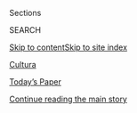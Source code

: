 <div id="app">

<div>

<div class="NYTAppHideMasthead css-zz1s19 e1suatyy0">

<div class="section css-ui9rw0 e1suatyy2">

<div class="css-11hrj97 er09x8g0">

<div class="css-6n7j50">

</div>

<span class="css-1dv1kvn">Sections</span>

<div class="css-10488qs">

<span class="css-1dv1kvn">SEARCH</span>

</div>

[Skip to content](#site-content)[Skip to site
index](#site-index)

</div>

<div id="masthead-section-label" class="css-1fnb9ct eaxe0e00">

[Cultura](https://www.nytimes.com/es/section/cultura)

</div>

<div class="css-10698na e1huz5gh0">

</div>

</div>

<div id="masthead-bar-one" class="section hasLinks css-15hmgas e1csuq9d3">

<div class="css-uqyvli e1csuq9d0">

</div>

<div class="css-1uqjmks e1csuq9d1">

</div>

<div class="css-9e9ivx">

[](https://myaccount.nytimes.com/auth/login?response_type=cookie&client_id=vi)

</div>

<div class="css-1bvtpon e1csuq9d2">

[Today’s Paper](https://www.nytimes.com/section/todayspaper)

</div>

</div>

</div>

</div>

<div data-aria-hidden="false">

<div id="site-content" data-role="main">

<div id="top-wrapper" class="css-15p45cc eaca97t0" type="top">

<div id="top-slug" class="css-19x0jxb eaca97t1" hidden="">

Advertisement

</div>

[Continue reading the main
story](#after-top)

<div class="ad top-wrapper" style="text-align:center;height:100%;display:block;min-height:90px">

<div id="top" class="place-ad" data-position="top" data-size-key="top">

</div>

</div>

<div id="after-top">

</div>

</div>

<div id="collection-espanol-cultura" class="section css-15h4p1b e9abtgs0">

<div class="css-1j21atc e1svk9qx1">

<div class="css-fmiefx e1svk9qx2">

<div class="css-1hk7r2m eu54l5x0">

<div id="sponsor-wrapper" class="css-7a1pgi eaca97t0" type="sponsor" hidden="">

<div id="sponsor-slug" class="css-1l4mleb eaca97t1" hidden="">

Supported by

</div>

[Continue reading the main
story](#after-sponsor)

<div id="sponsor" class="ad sponsor-wrapper" style="text-align:left;height:100%;display:block">

</div>

<div id="after-sponsor">

</div>

</div>

</div>

### <span class="css-hue6tr ezz4tcd1">[en Español](/es/)</span>

</div>

<div class="css-nfcc9b e1svk9qx3">

<div class="css-vl9dhg e1svk9qx5">

<div class="css-1nrhkj6 e1svk9qx6">

# Cultura

<div class="follow-button-placeholder" data-collection-id="">

</div>

</div>

</div>

</div>

</div>

<div class="css-4svvz1 ekkqrpp0">

<div id="collection-highlights-container" class="section css-18l1u7x e46isfb1">

<div class="css-gfgt40 ekkqrpp1">

## Highlights

1.  ![<span class="css-1nk1g0h e1oaj3zl2"><span class="css-1dv1kvn">Credit</span>Mario
    Anzuoni/Reuters</span>](https://static01.nyt.com/images/2019/09/10/arts/13JLoES01/merlin_160385682_2ceafcda-79e1-44c0-bc0b-b3d6a426faf9-videoLarge.jpg)
    
    <div class="css-10wtrbd">
    
    <div class="css-1dqkjed">
    
    [![](https://static01.nyt.com/images/2019/09/10/arts/13JLoES01/merlin_160385682_2ceafcda-79e1-44c0-bc0b-b3d6a426faf9-thumbStandard.jpg)](/es/2019/09/13/espanol/cultura/jennifer-lopez-hustlers.html)
    
    </div>
    
    ### Cine y televisión
    
    ## [‘Hablar con mis hijos, mi teléfono y hablar con Álex’: las tres cosas que no pueden faltar en el día de J. Lo](/es/2019/09/13/espanol/cultura/jennifer-lopez-hustlers.html)
    
    La actriz, cantante y productora respondió a las preguntas de
    lectores de The New York Times sobre sus películas, su música y su
    familia antes del estreno de “Estafadoras de Wall
    Street”.
    
    <span class="css-me3p27"></span><span class="css-1dydysp e4e4i5l3"></span><span class="css-9voj2j">Por
    <span class="css-1baulvz last-byline" itemprop="name">Mekado
    Murphy</span></span>
    
    </div>

2.  ![<span class="css-1nk1g0h e1oaj3zl2"><span class="css-1dv1kvn">Credit</span>Kim
    Kyung-Hoon/Reuters</span>](https://static01.nyt.com/images/2019/09/15/multimedia/15Librerias-ESPANOL/15Librerias-ESPANOL-videoLarge.jpg)
    
    <div class="css-10wtrbd">
    
    <div class="css-1dqkjed">
    
    [![](https://static01.nyt.com/images/2019/09/15/multimedia/15Librerias-ESPANOL/15Librerias-ESPANOL-thumbStandard.jpg)](/es/2019/09/15/espanol/cultura/librerias-bodas-nuevas-tendencias.html)
    
    </div>
    
    ## [La creatividad de las librerías en la época de Amazon](/es/2019/09/15/espanol/cultura/librerias-bodas-nuevas-tendencias.html)
    
    En esta era de redes sociales, algoritmos y compras digitales, las
    librerías han tenido que reinventarse como espacios de reunión con
    servicios tan distintos como cafetería, bar, talleres y hasta
    alojamiento.
    
    <span class="css-me3p27"></span><span class="css-1dydysp e4e4i5l3"></span><span class="css-9voj2j">Por
    <span class="css-1baulvz last-byline" itemprop="name">Jorge
    Carrión</span></span>
    
    </div>

3.  1.  ![<span class="css-1nk1g0h e1oaj3zl2"><span class="css-1dv1kvn">Credit</span>Jeenah
        Moon para The New York
        Times</span>](https://static01.nyt.com/images/2019/09/11/espanol/11libro-weinstein/06Shesaid1-videoLarge-v2.jpg)
        
        <div class="css-10wtrbd">
        
        ## [Un libro sobre Harvey Weinstein revela a más denunciantes y fuentes](/es/2019/09/12/espanol/mundo/harvey-weinstein-abuso-revelaciones.html)
        
        <div class="css-ajkwsy">
        
        [![](https://static01.nyt.com/images/2019/09/11/espanol/11libro-weinstein/06Shesaid1-thumbStandard.jpg)](/es/2019/09/12/espanol/mundo/harvey-weinstein-abuso-revelaciones.html)
        
        </div>
        
        Jodi Kantor y Megan Twohey, las reporteras de The New York Times
        que destaparon las denuncias de acoso y abuso sexual contra el
        productor, develan nuevas partes del caso en el libro ‘She
        Said’.
        
        <span class="css-me3p27"></span><span class="css-1dydysp e4e4i5l3"></span><span class="css-9voj2j">Por
        <span class="css-1baulvz last-byline" itemprop="name">Alexandra
        Alter</span></span>
        
        </div>
    
    2.  ![<span class="css-1nk1g0h e1oaj3zl2"><span class="css-1dv1kvn">Credit</span>Wellcome
        Collection; Steven
        Pocock</span>](https://static01.nyt.com/images/2019/09/06/arts/06MuseoAccesible01/06wellcome1-videoLarge.jpg)
        
        <div class="css-10wtrbd">
        
        ### Artes
        
        ## [¿Este es el museo más accesible del mundo?](/es/2019/09/10/espanol/cultura/museo-discapacitados-wellcome-collection.html)
        
        <div class="css-ajkwsy">
        
        [![](https://static01.nyt.com/images/2019/09/06/arts/06MuseoAccesible01/06wellcome1-thumbStandard.jpg)](/es/2019/09/10/espanol/cultura/museo-discapacitados-wellcome-collection.html)
        
        </div>
        
        Mientras diseñaba su más reciente exposición, The Wellcome
        Collection de Londres consultó ampliamente a personas con
        discapacidad, pero también a personas con autismo y
        padecimientos de salud
        mental.
        
        <span class="css-me3p27"></span><span class="css-1dydysp e4e4i5l3"></span><span class="css-9voj2j">Por
        <span class="css-1baulvz last-byline" itemprop="name">Alex
        Marshall</span></span>
        
        </div>

</div>

</div>

<div id="mid1-wrapper" class="css-1mn4oms eaca97t0" type="rank">

<div id="mid1-slug" class="css-1tag3rd eaca97t1">

Advertisement

</div>

[Continue reading the main
story](#after-mid1)

<div id="mid1" class="ad mid1-wrapper" style="text-align:center;height:100%;display:block">

</div>

<div id="after-mid1">

</div>

</div>

</div>

<div class="css-185go5a e1o5byef0">

<div class="css-15cbhtu">

  - [Lo más reciente](#stream-panel)
  - <span class="css-6n7j50">Buscar</span>
    <div class="control">
    <div class="label-container css-1dv1kvn">
    Buscar
    </div>
    <div class="css-wm4t3d">
    **<span id="clear-search-input" class="css-1dv1kvn">Clear this text
    input</span>
    </div>
    </div>
    <span class="css-1iovbfw"></span>

<div id="stream-panel" class="section css-8msx5b e1jz0cab1">

<div class="css-13mho3u">

1.  
    
    <div class="css-1cp3ece">
    
    <div class="css-1l4spti">
    
    [](/es/2020/08/03/espanol/cultura/victor-victor-murio-coronavirus.html)
    
    <div class="css-79elbk">
    
    ![](https://static01.nyt.com/images/2020/07/27/obituaries/03Victor-ES/merlin_175001436_38b11f8e-227a-4e2c-9821-7618af9b2524-thumbWide.jpg?quality=75&auto=webp&disable=upscale)
    
    </div>
    
    ### <span class="css-m70j1g">Los que hemos perdido</span>
    
    ## Víctor Víctor, conocido por el éxito ‘Mesita de Noche’, muere a los 71 años
    
    El cantante, compositor y productor también llevó clases de teatro,
    música y danza a comunidades desfavorecidas. Murió de COVID-19.
    
    <div class="css-1nqbnmb ea5icrr0">
    
    Por <span class="css-1n7hynb">Sandra E. Garcia</span>
    
    </div>
    
    <div class="css-185051n">
    
    [Read in
    English](https://www.nytimes.com/2020/08/01/obituaries/victor-victor-dead-coronavirus.html "Read in English")
    
    </div>
    
    </div>
    
    <div class="css-1lc2l26 e1xfvim33">
    
    </div>
    
    </div>

2.  
    
    <div class="css-1cp3ece">
    
    <div class="css-1l4spti">
    
    [](/es/2020/07/29/espanol/cultura/vincent-van-gogh-raices-arbol.html)
    
    <div class="css-79elbk">
    
    ![](https://static01.nyt.com/images/2020/07/30/arts/29VanGogh-ES-01/28van-gogh2-thumbWide-v2.jpg?quality=75&auto=webp&disable=upscale)
    
    </div>
    
    ## La última obra de Van Gogh esconde una pista sobre sus días finales
    
    Un investigador dice que ha descubierto la ubicación precisa donde
    el artista pintó “Raíces de árbol”, que se cree fue la última obra
    en la que trabajaba el día en que sufrió una herida mortal de bala.
    
    <div class="css-1nqbnmb ea5icrr0">
    
    Por <span class="css-1n7hynb">Nina Siegal</span>
    
    </div>
    
    <div class="css-185051n">
    
    [Read in
    English](https://www.nytimes.com/2020/07/28/arts/design/vincent-van-gogh-tree-roots.html "Read in English")
    
    </div>
    
    </div>
    
    <div class="css-1lc2l26 e1xfvim33">
    
    </div>
    
    </div>

3.  
    
    <div class="css-1cp3ece">
    
    <div class="css-1l4spti">
    
    [](/es/2020/07/16/espanol/cultura/david-lee-roth-van-halen-pinturas.html)
    
    <div class="css-79elbk">
    
    ![](https://static01.nyt.com/images/2020/07/14/arts/16ROTH-ARTWORK-ES/14dlr5-thumbWide-v2.jpg?quality=75&auto=webp&disable=upscale)
    
    </div>
    
    ### <span class="css-m70j1g">Música</span>
    
    ## David Lee Roth deja que su arte (casi siempre) hable por sí mismo
    
    La pandemia de la COVID-19 lo obligó a cancelar su gira y el
    cantante se ha dedicado a dibujar cómics en su casa de Los Ángeles.
    Dice que es terapia performativa.
    
    <div class="css-1nqbnmb ea5icrr0">
    
    Por <span class="css-1n7hynb">Richard Bienstock</span>
    
    </div>
    
    <div class="css-185051n">
    
    [Read in
    English](https://www.nytimes.com/2020/07/13/arts/music/david-lee-roth-art.html "Read in English")
    
    </div>
    
    </div>
    
    <div class="css-1lc2l26 e1xfvim33">
    
    </div>
    
    </div>

4.  
    
    <div class="css-1cp3ece">
    
    <div class="css-1l4spti">
    
    [](/es/2020/06/23/espanol/cultura/kpopers-trump-politica.html)
    
    <div class="css-79elbk">
    
    ![](https://static01.nyt.com/images/2020/06/22/arts/23tiktok-ES/merlin_98013523_d4cd412a-94cf-4a51-8481-e5385a40e675-thumbWide.jpg?quality=75&auto=webp&disable=upscale)
    
    </div>
    
    ### <span class="css-m70j1g">mÚsica</span>
    
    ## Los fanáticos del pop coreano recurren al activismo político
    
    Después de adjudicarse el fracaso del mitin en Oklahoma de Donald
    Trump, los ejércitos digitales de seguidores de K-pop se sienten
    empoderados.
    
    <div class="css-1nqbnmb ea5icrr0">
    
    Por <span class="css-1n7hynb">Joe Coscarelli</span>
    
    </div>
    
    <div class="css-185051n">
    
    [Read in
    English](https://www.nytimes.com/2020/06/22/arts/music/k-pop-fans-trump-politics.html "Read in English")
    
    </div>
    
    </div>
    
    <div class="css-1lc2l26 e1xfvim33">
    
    </div>
    
    </div>

5.  
    
    <div class="css-1cp3ece">
    
    <div class="css-1l4spti">
    
    [](/es/2020/06/18/espanol/cultura/muere-covid-manuel-felguerez.html)
    
    <div class="css-79elbk">
    
    ![](https://static01.nyt.com/images/2020/06/17/obituaries/19Felguerez-ES/17Felguerez-sub-copy-thumbWide.jpg?quality=75&auto=webp&disable=upscale)
    
    </div>
    
    ### <span class="css-m70j1g">Los que perdimos</span>
    
    ## Manuel Felguérez, artista mexicano de arte abstracto, falleció a los 91 años
    
    Felguérez fue parte de un movimiento que rompió con los muralistas
    tradicionales, como Diego Rivera. Murió a causa del nuevo
    coronavirus.
    
    <div class="css-1nqbnmb ea5icrr0">
    
    Por <span class="css-1n7hynb">Natalie Kitroeff</span>
    
    </div>
    
    <div class="css-185051n">
    
    [Read in
    English](https://www.nytimes.com/2020/06/17/arts/manuel-felguerez-dead-coronavirus.html "Read in English")
    
    </div>
    
    </div>
    
    <div class="css-1lc2l26 e1xfvim33">
    
    </div>
    
    </div>

6.  
    
    <div class="css-1cp3ece">
    
    <div class="css-1l4spti">
    
    [](/es/2020/06/15/espanol/cultura/Bob-dylan-rough-rowdy-days.html)
    
    <div class="css-79elbk">
    
    ![](https://static01.nyt.com/images/2020/06/14/arts/15Dylan-ES-01/merlin_146478750_0a7f707b-ed5c-4046-a922-d33d68db402d-thumbWide.jpg?quality=75&auto=webp&disable=upscale)
    
    </div>
    
    ### <span class="css-m70j1g">Música</span>
    
    ## Bob Dylan tiene muchas cosas en la cabeza
    
    En una inusual entrevista el ganador del Premio Nobel habla sobre la
    mortalidad, la inspiración que encuentra en el pasado y su nuevo
    álbum, Rough and Rowdy Ways.
    
    <div class="css-1nqbnmb ea5icrr0">
    
    Por <span class="css-1n7hynb">Douglas Brinkley</span>
    
    </div>
    
    <div class="css-185051n">
    
    [Read in
    English](https://www.nytimes.com/2020/06/12/arts/music/bob-dylan-rough-and-rowdy-ways.html "Read in English")
    
    </div>
    
    </div>
    
    <div class="css-1lc2l26 e1xfvim33">
    
    </div>
    
    </div>

7.  
    
    <div class="css-1cp3ece">
    
    <div class="css-1l4spti">
    
    [](/es/2020/06/11/espanol/cultura/policias-television-paw-patrol-racismo.html)
    
    <div class="css-79elbk">
    
    ![](https://static01.nyt.com/images/2020/06/11/arts/11pawpatrol-ES-01/10cops-fictional1-thumbWide.jpg?quality=75&auto=webp&disable=upscale)
    
    </div>
    
    ### <span class="css-m70j1g">Crítica</span>
    
    ## Las protestas llegaron a ‘Paw Patrol’: Chase es acusado de ser un policía adorable
    
    Se está acumulando una reacción violenta contra las representaciones
    callejeras y televisivas del ‘policía bueno’.
    
    <div class="css-1nqbnmb ea5icrr0">
    
    Por <span class="css-1n7hynb">Amanda Hess</span>
    
    </div>
    
    <div class="css-185051n">
    
    [Read in
    English](https://www.nytimes.com/2020/06/10/arts/television/protests-fictional-cops.html "Read in English")
    
    </div>
    
    </div>
    
    <div class="css-1lc2l26 e1xfvim33">
    
    </div>
    
    </div>

8.  
    
    <div class="css-1cp3ece">
    
    <div class="css-1l4spti">
    
    [](/es/2020/05/28/espanol/cultura/arte-indigena-brasil-sandra-benites.html)
    
    <div class="css-79elbk">
    
    ![](https://static01.nyt.com/images/2020/05/24/arts/28Brazil-Art-ES-01/31benites1-thumbWide-v2.jpg?quality=75&auto=webp&disable=upscale)
    
    </div>
    
    ### <span class="css-m70j1g">Arte</span>
    
    ## La primera curadora indígena de Brasil: ‘Ya no tenemos miedo’
    
    Sandra Benites, una profesora guaraní ñandeva, usa el arte para
    traer visiones y voces que suelen estar ausentes del mundo de los
    museos.
    
    <div class="css-1nqbnmb ea5icrr0">
    
    Por <span class="css-1n7hynb">Jill Langlois</span>
    
    </div>
    
    <div class="css-185051n">
    
    [Read in
    English](https://www.nytimes.com/2020/05/22/arts/design/sandra-benites-brazil-museum-curator.html "Read in English")
    
    </div>
    
    </div>
    
    <div class="css-1lc2l26 e1xfvim33">
    
    </div>
    
    </div>

9.  
    
    <div class="css-1cp3ece">
    
    <div class="css-1l4spti">
    
    [](/es/2020/05/18/espanol/cultura/resena-plaza-sesamo-sunny-days.html)
    
    <div class="css-79elbk">
    
    ![](https://static01.nyt.com/images/2020/05/12/books/12ryzik01-copy/12ryzik01-thumbWide.jpg?quality=75&auto=webp&disable=upscale)
    
    </div>
    
    ### <span class="css-m70j1g">Reseña</span>
    
    ## Plaza Sésamo cambió para siempre la infancia
    
    En el libro ‘Sunny Days’, David Kamp examina una década
    revolucionaria para la televisión infantil.
    
    <div class="css-1nqbnmb ea5icrr0">
    
    Por <span class="css-1n7hynb">Melena Ryzik</span>
    
    </div>
    
    <div class="css-185051n">
    
    [Read in
    English](https://www.nytimes.com/2020/05/12/books/review/sunny-days-david-kamp.html "Read in English")
    
    </div>
    
    </div>
    
    <div class="css-1lc2l26 e1xfvim33">
    
    </div>
    
    </div>

10. 
    
    <div class="css-1cp3ece">
    
    <div class="css-1l4spti">
    
    [](/2020/04/15/travel/colombia-lost-city-ciudad-perdida.html)
    
    <div class="css-79elbk">
    
    ![](https://static01.nyt.com/images/2020/04/15/travel/15travel-colombia-promo2/15travel-colombia-promo2-thumbWide-v4.jpg?quality=75&auto=webp&disable=upscale)
    
    </div>
    
    ### <span class="css-m70j1g">The World Through a Lens</span>
    
    ## A Visual Trek Through the Sweltering Jungle: In Search of Colombia’s ‘Lost City’
    
    Ciudad Perdida, an ancient city that predates Machu Picchu by
    several hundred years, has become one of South America’s most
    rewarding adventure destinations.
    
    <div class="css-1nqbnmb ea5icrr0">
    
    Por <span class="css-1n7hynb">Stephen Hiltner</span>
    
    </div>
    
    </div>
    
    <div class="css-1lc2l26 e1xfvim33">
    
    </div>
    
    </div>

<div class="css-13mho3u">

<div class="css-1t62hi8">

<div class="css-1stvaey">

Ver
más

<div>

<div style="border:0;clip:rect(0 0 0 0);height:1px;margin:-1px;overflow:hidden;white-space:nowrap;padding:0;width:1px;position:absolute" data-role="log" data-aria-live="assertive">

</div>

<div style="border:0;clip:rect(0 0 0 0);height:1px;margin:-1px;overflow:hidden;white-space:nowrap;padding:0;width:1px;position:absolute" data-role="log" data-aria-live="assertive">

</div>

<div style="border:0;clip:rect(0 0 0 0);height:1px;margin:-1px;overflow:hidden;white-space:nowrap;padding:0;width:1px;position:absolute" data-role="log" data-aria-live="polite">

</div>

<div style="border:0;clip:rect(0 0 0 0);height:1px;margin:-1px;overflow:hidden;white-space:nowrap;padding:0;width:1px;position:absolute" data-role="log" data-aria-live="polite">

</div>

</div>

</div>

</div>

</div>

</div>

<div class="css-g6hk37 supplemental">

<div id="mid2-wrapper" class="css-10wkyv7 eaca97t0" type="lede">

<div id="mid2-slug" class="css-1tag3rd eaca97t1">

Advertisement

</div>

[Continue reading the main
story](#after-mid2)

<div id="mid2" class="ad mid2-wrapper" style="text-align:center;height:100%;display:block;min-height:250px">

</div>

<div id="after-mid2">

</div>

</div>

<div id="mktg-wrapper" class="css-oxle51 eaca97t0" type="mktg">

<div id="mktg-slug" class="css-1tag3rd eaca97t1">

Advertisement

</div>

[Continue reading the main
story](#after-mktg)

<div id="mktg" class="ad mktg-wrapper" style="text-align:center;height:100%;display:block">

</div>

<div id="after-mktg">

</div>

</div>

</div>

</div>

</div>

</div>

</div>

</div>

## Site Index

<div>

</div>

## Site Information Navigation

  - [© <span>2020</span> <span>The New York Times
    Company</span>](https://help.nytimes.com/hc/en-us/articles/115014792127-Copyright-notice)

<!-- end list -->

  - [NYTCo](https://www.nytco.com/)
  - [Contact
    Us](https://help.nytimes.com/hc/en-us/articles/115015385887-Contact-Us)
  - [Work with us](https://www.nytco.com/careers/)
  - [Advertise](https://nytmediakit.com/)
  - [T Brand Studio](http://www.tbrandstudio.com/)
  - [Your Ad
    Choices](https://www.nytimes.com/privacy/cookie-policy#how-do-i-manage-trackers)
  - [Privacy](https://www.nytimes.com/privacy)
  - [Terms of
    Service](https://help.nytimes.com/hc/en-us/articles/115014893428-Terms-of-service)
  - [Terms of
    Sale](https://help.nytimes.com/hc/en-us/articles/115014893968-Terms-of-sale)
  - [Site
    Map](https://spiderbites.nytimes.com)
  - [Help](https://help.nytimes.com/hc/en-us)
  - [Subscriptions](https://www.nytimes.com/subscription?campaignId=37WXW)

</div>

</div>
